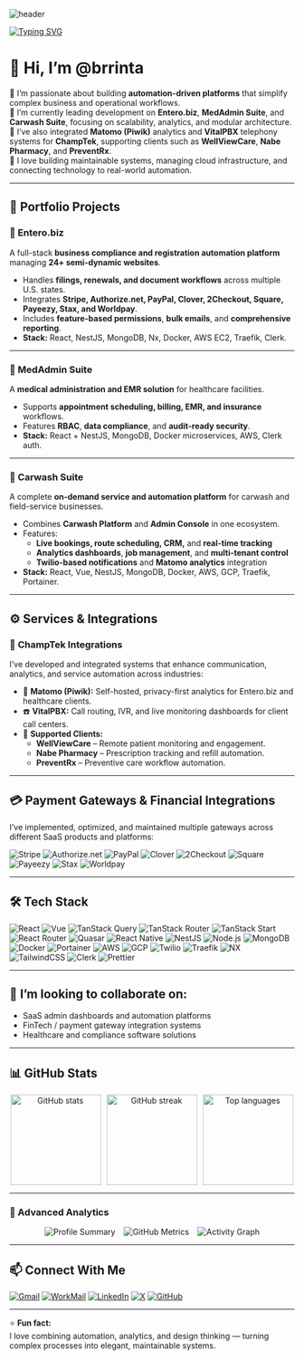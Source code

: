 <!-- Banner -->
![header](https://capsule-render.vercel.app/api?type=rect&color=0:0f2027,50:203a43,100:2c5364&height=120&text=S%20Brinta%20(@brrinta)&fontColor=ffffff&fontSize=36&animation=fadeIn)

<!-- Typing Intro -->
[![Typing SVG](https://readme-typing-svg.demolab.com?font=Fira+Code&weight=500&pause=800&width=700&lines=Full-Stack+Developer+%7C+System+Architect+%7C+DevOps+Enthusiast;React+%2B+Node.js+(NestJS)+%7C+Vue+%7C+MongoDB+%7C+Docker+%7C+AWS+%7C+GCP;Automation+and+Workflow+Platform+Specialist)](https://git.io/typing-svg)

# 👋 Hi, I’m @brrinta  

👀 I’m passionate about building **automation-driven platforms** that simplify complex business and operational workflows.  
🌱 I’m currently leading development on **Entero.biz**, **MedAdmin Suite**, and **Carwash Suite**, focusing on scalability, analytics, and modular architecture.  
💼 I’ve also integrated **Matomo (Piwik)** analytics and **VitalPBX** telephony systems for **ChampTek**, supporting clients such as **WellViewCare**, **Nabe Pharmacy**, and **PreventRx**.  
💬 I love building maintainable systems, managing cloud infrastructure, and connecting technology to real-world automation.

---

## 💼 Portfolio Projects

### 🚀 Entero.biz
A full-stack **business compliance and registration automation platform** managing **24+ semi-dynamic websites**.  
- Handles **filings, renewals, and document workflows** across multiple U.S. states.  
- Integrates **Stripe, Authorize.net, PayPal, Clover, 2Checkout, Square, Payeezy, Stax, and Worldpay**.  
- Includes **feature-based permissions**, **bulk emails**, and **comprehensive reporting**.  
- **Stack:** React, NestJS, MongoDB, Nx, Docker, AWS EC2, Traefik, Clerk.

---

### 🏥 MedAdmin Suite
A **medical administration and EMR solution** for healthcare facilities.  
- Supports **appointment scheduling, billing, EMR, and insurance** workflows.  
- Features **RBAC**, **data compliance**, and **audit-ready security**.  
- **Stack:** React + NestJS, MongoDB, Docker microservices, AWS, Clerk auth.

---

### 🧼 Carwash Suite
A complete **on-demand service and automation platform** for carwash and field-service businesses.  
- Combines **Carwash Platform** and **Admin Console** in one ecosystem.  
- Features:  
  - **Live bookings, route scheduling, CRM,** and **real-time tracking**  
  - **Analytics dashboards**, **job management**, and **multi-tenant control**  
  - **Twilio-based notifications** and **Matomo analytics** integration  
- **Stack:** React, Vue, NestJS, MongoDB, Docker, AWS, GCP, Traefik, Portainer.

---

## ⚙️ Services & Integrations

### 🧩 **ChampTek Integrations**
I’ve developed and integrated systems that enhance communication, analytics, and service automation across industries:  

- 🧠 **Matomo (Piwik):** Self-hosted, privacy-first analytics for Entero.biz and healthcare clients.  
- ☎️ **VitalPBX:** Call routing, IVR, and live monitoring dashboards for client call centers.  
- 🏥 **Supported Clients:**  
  - **WellViewCare** – Remote patient monitoring and engagement.  
  - **Nabe Pharmacy** – Prescription tracking and refill automation.  
  - **PreventRx** – Preventive care workflow automation.

---

## 💳 Payment Gateways & Financial Integrations

I’ve implemented, optimized, and maintained multiple gateways across different SaaS products and platforms:  

![Stripe](https://img.shields.io/badge/Stripe-626CD9?style=for-the-badge&logo=stripe&logoColor=white)
![Authorize.net](https://img.shields.io/badge/Authorize.net-002E6E?style=for-the-badge&logo=authorize.net&logoColor=white)
![PayPal](https://img.shields.io/badge/PayPal-003087?style=for-the-badge&logo=paypal&logoColor=white)
![Clover](https://img.shields.io/badge/Clover-00A859?style=for-the-badge&logo=clover&logoColor=white)
![2Checkout](https://img.shields.io/badge/2Checkout-1A73E8?style=for-the-badge&logo=2checkout&logoColor=white)
![Square](https://img.shields.io/badge/Square-3A3A3A?style=for-the-badge&logo=square&logoColor=white)
![Payeezy](https://img.shields.io/badge/Payeezy-F89C0E?style=for-the-badge&logo=firstdata&logoColor=white)
![Stax](https://img.shields.io/badge/Stax-3C3C3C?style=for-the-badge&logo=data:image/svg+xml;base64,&logoColor=white)
![Worldpay](https://img.shields.io/badge/Worldpay-E60000?style=for-the-badge&logo=worldpay&logoColor=white)

---

## 🛠️ Tech Stack

![React](https://img.shields.io/badge/React-20232A?style=for-the-badge&logo=react&logoColor=61DAFB)
![Vue](https://img.shields.io/badge/Vue-35495E?style=for-the-badge&logo=vuedotjs&logoColor=4FC08D)
![TanStack Query](https://img.shields.io/badge/TanStack%20Query-FF4154?style=for-the-badge&logo=reactquery&logoColor=white)
![TanStack Router](https://img.shields.io/badge/TanStack%20Router-FF4154?style=for-the-badge&logo=reactrouter&logoColor=white)
![TanStack Start](https://img.shields.io/badge/TanStack%20Start-FF4154?style=for-the-badge&logo=react&logoColor=white)
![React Router](https://img.shields.io/badge/React%20Router-CA4245?style=for-the-badge&logo=reactrouter&logoColor=white)
![Quasar](https://img.shields.io/badge/Quasar-1976D2?style=for-the-badge&logo=quasar&logoColor=white)
![React Native](https://img.shields.io/badge/React%20Native-20232A?style=for-the-badge&logo=react&logoColor=61DAFB)
![NestJS](https://img.shields.io/badge/NestJS-E0234E?style=for-the-badge&logo=nestjs&logoColor=white)
![Node.js](https://img.shields.io/badge/Node.js-339933?style=for-the-badge&logo=nodedotjs&logoColor=white)
![MongoDB](https://img.shields.io/badge/MongoDB-4EA94B?style=for-the-badge&logo=mongodb&logoColor=white)
![Docker](https://img.shields.io/badge/Docker-2496ED?style=for-the-badge&logo=docker&logoColor=white)
![Portainer](https://img.shields.io/badge/Portainer-13BEF9?style=for-the-badge&logo=portainer&logoColor=white)
![AWS](https://img.shields.io/badge/AWS-232F3E?style=for-the-badge&logo=amazonaws&logoColor=white)
![GCP](https://img.shields.io/badge/GCP-4285F4?style=for-the-badge&logo=googlecloud&logoColor=white)
![Twilio](https://img.shields.io/badge/Twilio-F22F46?style=for-the-badge&logo=twilio&logoColor=white)
![Traefik](https://img.shields.io/badge/Traefik-24A1C1?style=for-the-badge&logo=traefikmesh&logoColor=white)
![NX](https://img.shields.io/badge/NX-143055?style=for-the-badge&logo=nx&logoColor=white)
![TailwindCSS](https://img.shields.io/badge/TailwindCSS-38B2AC?style=for-the-badge&logo=tailwindcss&logoColor=white)
![Clerk](https://img.shields.io/badge/Clerk-4B5563?style=for-the-badge&logo=clerk&logoColor=white)
![Prettier](https://img.shields.io/badge/Prettier-F7B93E?style=for-the-badge&logo=prettier&logoColor=white)

---

## 💞️ I’m looking to collaborate on:
- SaaS admin dashboards and automation platforms  
- FinTech / payment gateway integration systems  
- Healthcare and compliance software solutions  

---

## 📊 GitHub Stats

<div align="center" style="display:flex; flex-wrap:wrap; justify-content:center; gap:10px;">

  <img src="https://github-readme-stats.vercel.app/api?username=brrinta&show_icons=true&theme=radical&count_private=true" alt="GitHub stats" height="160"/>

  <img src="https://github-readme-streak-stats.herokuapp.com/?user=brrinta&theme=radical" alt="GitHub streak" height="160"/>

  <img src="https://github-readme-stats.vercel.app/api/top-langs/?username=brrinta&layout=compact&theme=radical&langs_count=8" alt="Top languages" height="160"/>

</div>

---

### 🧮 Advanced Analytics

<div align="center" style="display:flex; flex-wrap:wrap; flex-direction:row; justify-content:center; gap:15px;">

  <img src="https://github-profile-summary-cards.vercel.app/api/cards/profile-details?username=brrinta&theme=radical" alt="Profile Summary"/>

  <img src="https://metrics.lecoq.io/brrinta?template=classic&languages=1&introduction=1&isocalendar=1&lines=1&theme=radical" alt="GitHub Metrics"/>

  <img src="https://github-readme-activity-graph.vercel.app/graph?username=brrinta&theme=react-dark" alt="Activity Graph"/>

</div>

---

## 📫 Connect With Me

[![Gmail](https://img.shields.io/badge/Email-brrinta@gmail.com-red?style=for-the-badge&logo=gmail&logoColor=white)](mailto:brrinta@gmail.com)
[![WorkMail](https://img.shields.io/badge/WorkMail-brrinta@champteks.com-111?style=for-the-badge&logo=amazonses&logoColor=white)](mailto:brrinta@champteks.com)
[![LinkedIn](https://img.shields.io/badge/LinkedIn-brrinta-0A66C2?style=for-the-badge&logo=linkedin&logoColor=white)](https://linkedin.com/in/brrinta)
[![X](https://img.shields.io/badge/Follow-%40brrinta-000000?style=for-the-badge&logo=x&logoColor=white)](https://x.com/brrinta)
[![GitHub](https://img.shields.io/badge/GitHub-@brrinta-181717?style=for-the-badge&logo=github&logoColor=white)](https://github.com/brrinta)

---

⭐ **Fun fact:**  
I love combining automation, analytics, and design thinking — turning complex processes into elegant, maintainable systems.
